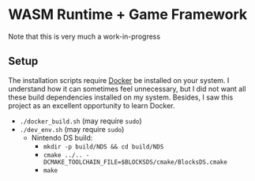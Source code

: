 
# WASM Runtime + Game Framework

Note that this is very much a work-in-progress

## Setup

The installation scripts require [Docker](https://www.docker.com/) be installed on your system. I understand how it can sometimes feel unnecessary, but I did not want all these build dependencies installed on my system. Besides, I saw this project as an excellent opportunity to learn Docker.

- `./docker_build.sh` (may require `sudo`)
- `./dev_env.sh` (may require `sudo`)
    - Nintendo DS build:
        - `mkdir -p build/NDS && cd build/NDS`
        - `cmake ../.. -DCMAKE_TOOLCHAIN_FILE=$BLOCKSDS/cmake/BlocksDS.cmake`
        - `make`

